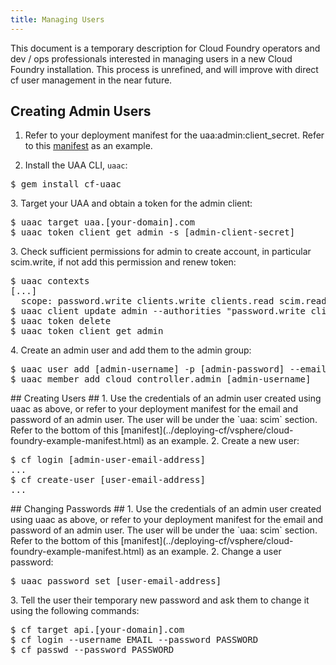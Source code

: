 ```yaml
---
title: Managing Users
---
```


This document is a temporary description for Cloud Foundry operators and dev / ops professionals interested in managing users in a new Cloud Foundry installation. This process is unrefined, and will improve with direct cf user management in the near future.

## <a id='creating-admin-users'></a> Creating Admin Users ##

1. Refer to your deployment manifest for the uaa:admin:client_secret. Refer to this [manifest](../deploying-cf/vsphere/cloud-foundry-example-manifest.html) as an example.

2. Install the UAA CLI, `uaac`:
<pre class="terminal">
$ gem install cf-uaac
</pre class="terminal">

3. Target your UAA and obtain a token for the admin client:
<pre class="terminal">
$ uaac target uaa.[your-domain].com
$ uaac token client get admin -s [admin-client-secret]
</pre class="terminal">

3. Check sufficient permissions for admin to create account, in particular scim.write, if not add this permission and renew token:
<pre class="terminal">
$ uaac contexts
[...]
  scope: password.write clients.write clients.read scim.read uaa.admin clients.secret
$ uaac client update admin --authorities "password.write clients.write clients.read scim.read uaa.admin clients.secret scim.write"
$ uaac token delete
$ uaac token client get admin
</pre class="terminal">

4. Create an admin user and add them to the admin group:
<pre class="terminal">
$ uaac user add [admin-username] -p [admin-password] --emails [admin-user-email-address]
$ uaac member add cloud_controller.admin [admin-username]
</pre class="terminal">

## <a id='creating-users'></a> Creating Users ##

1. Use the credentials of an admin user created using uaac as above, or refer to your deployment manifest for the email and password of an admin user. The user will be under the `uaa: scim` section. Refer to the bottom of this [manifest](../deploying-cf/vsphere/cloud-foundry-example-manifest.html) as an example.

2. Create a new user:
<pre class="terminal">
$ cf login [admin-user-email-address]
...
$ cf create-user [user-email-address]
...
</pre class="terminal">

## <a id='changing-passwords'></a> Changing Passwords ##

1. Use the credentials of an admin user created using uaac as above, or refer to your deployment manifest for the email and password of an admin user. The user will be under the `uaa: scim` section. Refer to the bottom of this [manifest](../deploying-cf/vsphere/cloud-foundry-example-manifest.html) as an example.

2. Change a user password:
<pre class="terminal">
$ uaac password set [user-email-address]
</pre class="terminal">

3. Tell the user their temporary new password and ask them to change it using the following commands:
<pre class="terminal">
$ cf target api.[your-domain].com
$ cf login --username EMAIL --password PASSWORD
$ cf passwd --password PASSWORD
</pre class="terminal">
